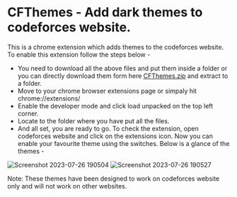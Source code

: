 # CFThemes - Add dark themes to codeforces website.
This is a chrome extension which adds themes to the codeforces website.
To enable this extension follow the steps below -
 - You need to download all the above files and put them inside a folder
 or you can directly download them form here [CFThemes.zip](https://github.com/harsh-nitsgr/CFThemes/files/12173106/CFThemes.zip)
 and extract to a folder.
 - Move to your chrome browser extensions page or simpaly hit chrome://extensions/
 - Enable the developer mode and click load unpacked on the top left corner.
 - Locate to the folder where you have put all the files.
 - And all set, you are ready to go.
To check the extension, open codeforces website and click on the extensions icon. Now you can enable your favourite theme using the switches.
Below is a glance of the themes -

![Screenshot 2023-07-26 190504](https://github.com/harsh-nitsgr/CFThemes/assets/91006836/bf010476-ec1b-4775-b03c-7862806fe149)
![Screenshot 2023-07-26 190527](https://github.com/harsh-nitsgr/CFThemes/assets/91006836/332a1ba6-07bc-4d56-ae45-352871e99ab6)

Note: These themes have been designed to work on codeforces website only and will not work on other websites.

